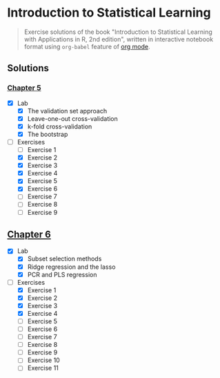# Introduction to Statistical Learning

> Exercise solutions of the book "Introduction to Statistical Learning with
> Applications in R, 2nd edition", written in interactive notebook format using
> `org-babel` feature of [org mode](https://orgmode.org).

## Solutions
### [Chapter 5](05-resampling_methods.org)
- [x] Lab
  - [x] The validation set approach
  - [x] Leave-one-out cross-validation
  - [x] k-fold cross-validation
  - [x] The bootstrap
- [ ] Exercises
  - [ ] Exercise 1
  - [x] Exercise 2
  - [x] Exercise 3
  - [x] Exercise 4
  - [x] Exercise 5
  - [x] Exercise 6
  - [ ] Exercise 7
  - [ ] Exercise 8
  - [ ] Exercise 9

## [Chapter 6](06-regularization_methods.org)
- [x] Lab
  - [x] Subset selection methods
  - [x] Ridge regression and the lasso
  - [x] PCR and PLS regression
- [ ] Exercises
  - [x] Exercise 1
  - [x] Exercise 2
  - [x] Exercise 3
  - [x] Exercise 4
  - [ ] Exercise 5
  - [ ] Exercise 6
  - [ ] Exercise 7
  - [ ] Exercise 8
  - [ ] Exercise 9
  - [ ] Exercise 10
  - [ ] Exercise 11

